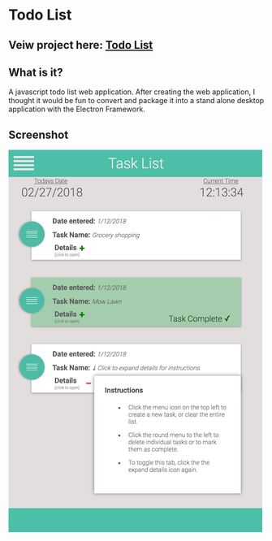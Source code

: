 # Todo List

## Veiw project here: <a href="https://adam-86.github.io/todo-list/" target="_blank">Todo List</a>

## What is it?
A javascript todo list web application. After creating the web application, I thought it would be fun to convert and package it into a stand alone desktop application with the Electron Framework.

## Screenshot 
![Screenshot](small-screenshot.png?raw=true)



